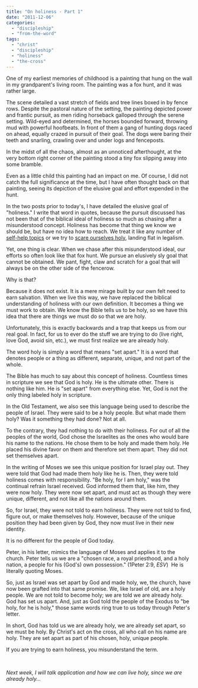 ```yaml
---
title: "On holiness - Part 1"
date: "2011-12-06"
categories: 
  - "discipleship"
  - "from-the-word"
tags: 
  - "christ"
  - "discipleship"
  - "holiness"
  - "the-cross"
---
```


One of my earliest memories of childhood is a painting that hung on the wall in my grandparent's living room. The painting was a fox hunt, and it was rather large.

The scene detailed a vast stretch of fields and tree lines boxed in by fence rows. Despite the pastoral nature of the setting, the painting depicted power and frantic pursuit, as men riding horseback galloped through the serene setting. Wild-eyed and determined, the horses bounded forward, throwing mud with powerful hoofbeats. In front of them a gang of hunting dogs raced on ahead, equally crazed in pursuit of their goal. The dogs were baring their teeth and snarling, crawling over and under logs and fenceposts.

In the midst of all the chaos, almost as an unnoticed afterthought, at the very bottom right corner of the painting stood a tiny fox slipping away into some bramble.

Even as a little child this painting had an impact on me. Of course, I did not catch the full significance at the time, but I have often thought back on that painting, seeing its depiction of the elusive goal and effort expended in the hunt.

In the two posts prior to today's, I have detailed the elusive goal of "holiness." I write that word in quotes, because the pursuit discussed has not been that of the biblical ideal of holiness so much as chasing after a misunderstood concept. Holiness has become that thing we know we should be, but have no idea how to reach. We treat it like any number of [self-help topics](http://blog.keelancook.com/2011/11/the-secret-of-happiness.html "The secret of happiness") or we try to [scare ourselves holy](http://blog.keelancook.com/2011/11/building-scarecrows.html "Building scarecrows"), landing flat in legalism.

Yet, one thing is clear. When we chase after this misunderstood ideal, our efforts so often look like that fox hunt. We pursue an elusively sly goal that cannot be obtained. We pant, fight, claw and scratch for a goal that will always be on the other side of the fencerow.

Why is that?

Because it does not exist. It is a mere mirage built by our own felt need to earn salvation. When we live this way, we have replaced the biblical understanding of holiness with our own definition. It becomes a thing we must work to obtain. We know the Bible tells us to be holy, so we have this idea that there are things we must do so that we are holy.

Unfortunately, this is exactly backwards and a trap that keeps us from our real goal. In fact, for us to ever do the stuff we are trying to do (live right, love God, avoid sin, etc.), we must first realize we are already holy.

The word holy is simply a word that means "set apart." It is a word that denotes people or a thing as different, separate, unique, and not part of the whole.

The Bible has much to say about this concept of holiness. Countless times in scripture we see that God is holy. He is the ultimate other. There is nothing like him. He is "set apart" from everything else. Yet, God is not the only thing labeled holy in scripture.

In the Old Testament, we also see this language being used to describe the people of Israel. They were said to be a holy people. But what made them holy? Was it something they had done? Not at all.

To the contrary, they had nothing to do with their holiness. For out of all the peoples of the world, God chose the Israelites as the ones who would bare his name to the nations. He chose them to be holy and made them holy. He placed his divine favor on them and therefore set them apart. They did not set themselves apart.

In the writing of Moses we see this unique position for Israel play out. They were told that God had made them holy like he is. Then, they were told holiness comes with responsibility. "Be holy, for I am holy," was the continual refrain Israel received. God informed them that, like him, they were now holy. They were now set apart, and must act as though they were unique, different, and not like all the nations around them.

So, for Israel, they were not told to earn holiness. They were not told to find, figure out, or make themselves holy. However, because of the unique position they had been given by God, they now must live in their new identity.

It is no different for the people of God today.

Peter, in his letter, mimics the language of Moses and applies it to the church. Peter tells us we are a "chosen race, a royal priesthood, and a holy nation, a people for his (God's) own possession." (1Peter 2:9, _ESV_)  He is literally quoting Moses.

So, just as Israel was set apart by God and made holy, we, the church, have now been grafted into that same promise. We, like Israel of old, are a holy people. We are not told to become holy; we are told we are already holy. God has set us apart. And, just as God told the people of the Exodus to "be holy, for he is holy," those same words ring true to us today through Peter's letter.

In short, God has told us we are already holy, we are already set apart, so we must be holy. By Christ's act on the cross, all who call on his name are holy. They are set apart as part of his chosen, holy, unique people.

If you are trying to earn holiness, you misunderstand the term.

 

_Next week, I will talk application and how we can live holy, since we are already holy..._
